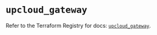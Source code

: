 # `upcloud_gateway`

Refer to the Terraform Registry for docs: [`upcloud_gateway`](https://registry.terraform.io/providers/upcloudltd/upcloud/5.8.0/docs/resources/gateway).
